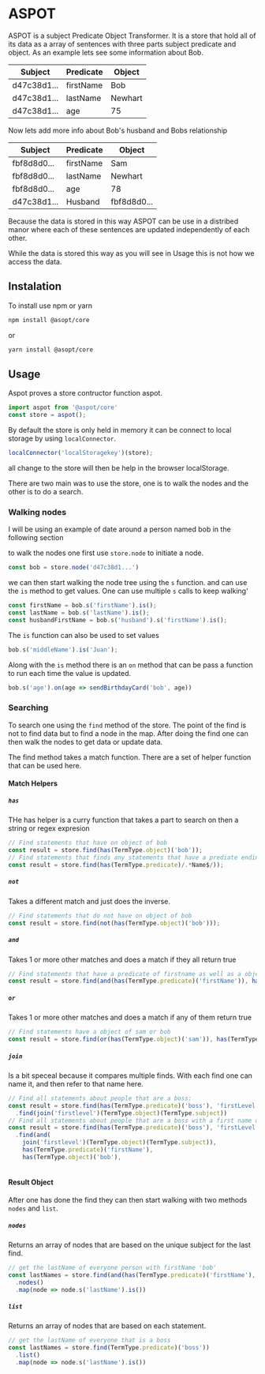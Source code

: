 # ASPOT

ASPOT is a subject Predicate Object Transformer.  It is a store that hold all of its data as a array of sentences with three parts subject predicate and object. As an example lets see some information about Bob.

| Subject     | Predicate    | Object    |
| ----------- | ------------ | --------- |
| d47c38d1... | firstName    | Bob       |
| d47c38d1... | lastName     | Newhart   |
| d47c38d1... | age          | 75        |

Now lets add more info about Bob's husband and Bobs relationship

| Subject     | Predicate    | Object    |
| ----------- | ------------ | --------- |
| fbf8d8d0... | firstName    | Sam       |
| fbf8d8d0... | lastName     | Newhart   |
| fbf8d8d0... | age          | 78         |
| d47c38d1... | Husband      | fbf8d8d0...       |

Because the data is stored in this way ASPOT can be use in a distribed manor where each of these sentences are updated independently of each other.

While the data is stored this way as you will see in Usage this is not how we access the data.

## Instalation

To install use npm or yarn

``` bash
npm install @asopt/core
```

or

``` bash
yarn install @asopt/core
```

## Usage

Aspot proves a store contructor function aspot.

``` js
import aspot from '@aspot/core'
const store = aspot();
```

By default the store is only held in memory it can be connect to local storage by using `localConnector`.

``` js
localConnector('localStoragekey')(store);
```

all change to the store will then be help in the browser localStorage.

There are two main was to use the store, one is to walk the nodes and the other is to do a search.

### Walking nodes

I will be using an example of date around a person named bob in the following section

to walk the nodes one first use `store.node` to initiate a node.

``` js
const bob = store.node('d47c38d1...')
```

we can then start walking the node tree using the `s` function.  and can use the `is` method to get values. One can use multiple `s` calls to keep walking'

``` js
const firstName = bob.s('firstName').is();
const lastName = bob.s('lastName').is();
const husbandFirstName = bob.s('husband').s('firstName').is();
```

The `is` function can also be used to set values

``` js
bob.s('middleName').is('Juan');
```

Along with the `is` method  there is an `on` method that can be pass a function to run each time the value is updated.

``` js
bob.s('age').on(age => sendBirthdayCard('bob', age))
```

### Searching

To search one using the `find` method of the store.  The point of the find is not to find data but to find a node in the map.  After doing the find one can then walk the nodes to get data or update data.

The find method takes a match function.  There are a set of helper function that can be used here.

#### Match Helpers

##### `has`

THe has helper is a curry function that takes a part to search on then a string or regex expresion

``` js
// Find statements that have on object of bob
const result = store.find(has(TermType.object)('bob'));
// Find statements that finds any statements that have a prediate ending in Name
const result = store.find(has(TermType.predicate)/.*Name$/));
```

##### `not`

Takes a different match and just does the inverse.

``` js
// Find statements that do not have on object of bob
const result = store.find(not(has(TermType.object)('bob')));
```

##### `and`

Takes 1 or more other matches and does a match if they all return true

``` js
// Find statements that have a predicate of firstname as well as a object of bob
const result = store.find(and(has(TermType.predicate)('firstName')), has(TermType.object)('bob')));
```

##### `or`

Takes 1 or more other matches and does a match if any of them return true

``` js
// Find statements have a object of sam or bob
const result = store.find(or(has(TermType.object)('sam')), has(TermType.object)('bob'))); 
```

##### `join`

Is a bit speceal because it compares multiple finds.  With each find one can name it, and then refer to that name here.

``` js
// Find all statements about people that are a boss;
const result = store.find(has(TermType.predicate)('boss'), 'firstLevel')
  .find(join('firstlevel')(TermType.object)(TermType.subject)) 
// Find all statements about people that are a boss with a first name of bob
const result = store.find(has(TermType.predicate)('boss'), 'firstLevel')
  .find(and(
    join('firstlevel')(TermType.object)(TermType.subject)),
    has(TermType.predicate)('firstName'),
    has(TermType.object)('bob'),
     
```

#### Result Object

After one has done the find they can then start walking with two methods `nodes` and `list`.

##### `nodes`

Returns an array of nodes that are based on the unique subject for the last find.

``` js
// get the lastName of everyone person with firstName 'bob'
const lastNames = store.find(and(has(TermType.predicate)('firstName'), has(TermType.object)('bob'))
  .nodes()
  .map(node => node.s('lastName').is())
```

##### `list`

Returns an array of nodes that are based on each statement.

``` js
// get the lastName of everyone that is a boss
const lastNames = store.find(TermType.predicate)('boss'))
  .list()
  .map(node => node.s('lastName').is())
```
